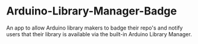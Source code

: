 # Arduino-Library-Manager-Badge
An app to allow Arduino library makers to badge their repo's and notify users that their library is available via the built-in Arduino Library Manager.
